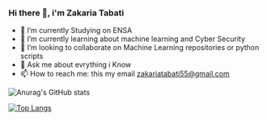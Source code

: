 ### Hi there 👋, i'm Zakaria Tabati
- 🔭 I’m currently Studying  on ENSA
- 🌱 I’m currently learning about machine learning and Cyber Security 
- 👯 I’m looking to collaborate on Machine Learning repositories or python scripts
- 💬 Ask me about evrything i Know 
- 📫 How to reach me: this my email zakariatabati55@gmail.com



![Anurag's GitHub stats](https://github-readme-stats.vercel.app/api?username=zakariatabati&hide=contribs,prs)

[![Top Langs](https://github-readme-stats.vercel.app/api/top-langs/?username=zakariatabati)](https://github.com/anuraghazra/github-readme-stats)
